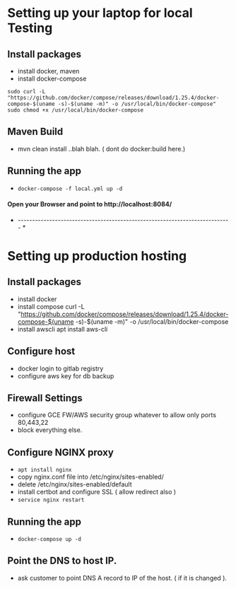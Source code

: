 # Setting up your laptop for local Testing
## Install packages
* install docker, maven
* install docker-compose 
```
sudo curl -L "https://github.com/docker/compose/releases/download/1.25.4/docker-compose-$(uname -s)-$(uname -m)" -o /usr/local/bin/docker-compose"
sudo chmod +x /usr/local/bin/docker-compose
```
## Maven Build
* mvn clean install ..blah blah. ( dont do docker:build here.)

## Running the app
* `docker-compose -f local.yml up -d`

#### Open your Browser and point to http://localhost:8084/ 

* --------------------------------------------------------------------------- *

# Setting up production hosting
## Install packages
* install docker
* install compose 
    curl -L "https://github.com/docker/compose/releases/download/1.25.4/docker-compose-$(uname -s)-$(uname -m)" -o /usr/local/bin/docker-compose
* install awscli
    apt install aws-cli

## Configure host
* docker login to gitlab registry
* configure aws key for db backup

## Firewall Settings
* configure GCE FW/AWS security group whatever to allow only ports 80,443,22
* block everything else.

## Configure NGINX proxy
* `apt install nginx`
* copy nginx.conf file into /etc/nginx/sites-enabled/ 
* delete /etc/nginx/sites-enabled/default
* install certbot and configure SSL ( allow redirect also )
* `service nginx restart`

## Running the app
* `docker-compose up -d`

## Point the DNS to host IP.
* ask customer to point DNS A record to IP of the host. ( if it is changed ).
